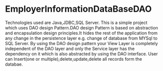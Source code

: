 # EmployerInformationDataBaseDAO
Technologies used are Java,JDBC,SQL Server. This is a simple project which uses DAO design Pattern.DAO design Pattern is based on abstraction and encapsulation design principles.It hides the rest of the application from any change in the persistence layer e.g. change of database from MYSql to SQL Server. By using the DAO design pattern your View Layer is completely independent of the DAO layer and only the Service layer has the dependency on it which is also abstracted by using the DAO interface.
User can Insert(one or multiple),delete,update,delete all records form the databae.


